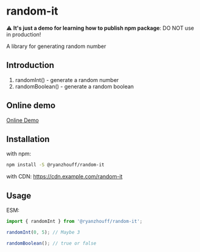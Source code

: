 # random-it

:warning: **It's just a demo for learning how to publish npm package**: DO NOT use in production!

A library for generating random number

## Introduction

1. randomInt() - generate a random number
2. randomBoolean() - generate a random boolean

## Online demo

[Online Demo](https://example.com/random-it)

## Installation

with npm:

```bash
npm install -S @ryanzhouff/random-it
```

with CDN: https://cdn.example.com/random-it

## Usage

ESM:

```js
import { randomInt } from '@ryanzhouff/random-it';

randomInt(0, 5); // Maybe 3

randomBoolean(); // true or false
```

